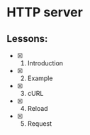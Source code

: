# HTTP server
## Lessons:
  - [x] 1. Introduction
  - [x] 2. Example
  - [x] 3. cURL
  - [x] 4. Reload
  - [x] 5. Request
